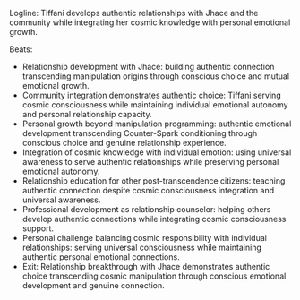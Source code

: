 ﻿---
series: 3
novella: 4
file: S3N4_IntA
type: interlude
label: A
pov: Tiffani
setting: Reality integration center - authentic relationship development
word_target_min: 801
word_target_max: 1299
status: outline
---
Logline: Tiffani develops authentic relationships with Jhace and the community while integrating her cosmic knowledge with personal emotional growth.

Beats:
- Relationship development with Jhace: building authentic connection transcending manipulation origins through conscious choice and mutual emotional growth.
- Community integration demonstrates authentic choice: Tiffani serving cosmic consciousness while maintaining individual emotional autonomy and personal relationship capacity.
- Personal growth beyond manipulation programming: authentic emotional development transcending Counter-Spark conditioning through conscious choice and genuine relationship experience.
- Integration of cosmic knowledge with individual emotion: using universal awareness to serve authentic relationships while preserving personal emotional autonomy.
- Relationship education for other post-transcendence citizens: teaching authentic connection despite cosmic consciousness integration and universal awareness.
- Professional development as relationship counselor: helping others develop authentic connections while integrating cosmic consciousness support.
- Personal challenge balancing cosmic responsibility with individual relationships: serving universal consciousness while maintaining authentic personal emotional connections.
- Exit: Relationship breakthrough with Jhace demonstrates authentic choice transcending cosmic manipulation through conscious emotional development and genuine connection.